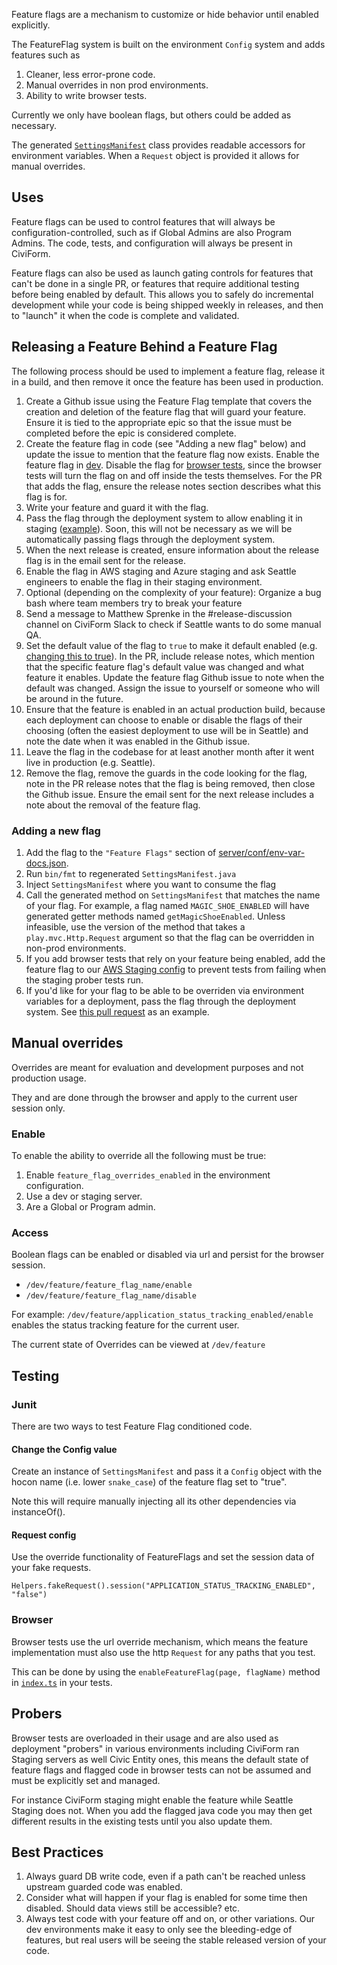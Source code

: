 Feature flags are a mechanism to customize or hide behavior until enabled
explicitly.

The FeatureFlag system is built on the environment `Config` system and adds
features such as

1.  Cleaner, less error-prone code.
1.  Manual overrides in non prod environments.
1.  Ability to write browser tests.

Currently we only have boolean flags, but others could be added as
necessary.

The generated
[`SettingsManifest`](https://sourcegraph.com/github.com/civiform/civiform/-/blob/server/app/services/settings/SettingsManifest.java)
class provides readable accessors for environment variables. When a `Request`
object is provided it allows for manual overrides.

## Uses

Feature flags can be used to control features that will always be configuration-controlled, such as if Global Admins are also Program Admins. The code, tests, and configuration will always be present in CiviForm.

Feature flags can also be used as launch gating controls for features that can't be done in a single PR, or features that require additional testing before being enabled by default.  This allows you to safely do incremental development while your code is being shipped weekly in releases, and then to "launch" it when the code is complete and validated.

## Releasing a Feature Behind a Feature Flag

The following process should be used to implement a feature flag, release it in a build, and then remove it once the feature has been used in production.

1. Create a Github issue using the Feature Flag template that covers the creation and deletion of the feature flag that will guard your feature. Ensure it is tied to the appropriate epic so that the issue must be completed before the epic is considered complete.
2. Create the feature flag in code (see "Adding a new flag" below) and update the issue to mention that the feature flag now exists. Enable the feature flag in [dev](https://github.com/civiform/civiform/blob/main/server/conf/application.dev.conf). Disable the flag for [browser tests](https://github.com/civiform/civiform/blob/main/server/conf/application.dev-browser-tests.conf), since the browser tests will turn the flag on and off inside the tests themselves.  For the PR that adds the flag, ensure the release notes section describes what this flag is for.
3. Write your feature and guard it with the flag.
4. Pass the flag through the deployment system to allow enabling it in staging ([example](https://github.com/civiform/cloud-deploy-infra/commit/9d17356ff1fa1f3a16c97608cc00cbd4c7c11ffe)). Soon, this will not be necessary as we will be automatically passing flags through the deployment system.
5. When the next release is created, ensure information about the release flag is in the email sent for the release.
6. Enable the flag in AWS staging and Azure staging and ask Seattle engineers to enable the flag in their staging environment.
7. Optional (depending on the complexity of your feature): Organize a bug bash where team members try to break your feature
8. Send a message to Matthew Sprenke in the #release-discussion channel on CiviForm Slack to check if Seattle wants to do some manual QA.
9. Set the default value of the flag to `true` to make it default enabled (e.g. [changing this to true](https://sourcegraph.com/github.com/civiform/civiform/-/blob/server/conf/helper/feature-flags.conf?L27)). In the PR, include release notes, which mention that the specific feature flag's default value was changed and what feature it enables. Update the feature flag Github issue to note when the default was changed. Assign the issue to yourself or someone who will be around in the future.
10. Ensure that the feature is enabled in an actual production build, because each deployment can choose to enable or disable the flags of their choosing (often the easiest deployment to use will be in Seattle) and note the date when it was enabled in the Github issue.
11. Leave the flag in the codebase for at least another month after it went live in production (e.g. Seattle).
12. Remove the flag, remove the guards in the code looking for the flag, note in the PR release notes that the flag is being removed, then close the Github issue. Ensure the email sent for the next release includes a note about the removal of the feature flag.


### Adding a new flag

1.  Add the flag to the `"Feature Flags"` section of [server/conf/env-var-docs.json](https://sourcegraph.com/github.com/civiform/civiform/-/blob/server/conf/env-var-docs.json). 
1.  Run `bin/fmt` to regenerated `SettingsManifest.java`
1.  Inject `SettingsManifest` where you want to consume the flag
1.  Call the generated method on `SettingsManifest` that matches the name of your flag. For example, a flag named `MAGIC_SHOE_ENABLED` will have generated getter methods named `getMagicShoeEnabled`. Unless infeasible, use the version of the method that takes a `play.mvc.Http.Request` argument so that the flag can be overridden in non-prod environments.
1.  If you add browser tests that rely on your feature being enabled, add the feature flag to our [AWS Staging config](https://github.com/civiform/civiform-staging-deploy/blob/150009d20aad95d607db67413a9589d42d7f8dfc/aws_staging_civiform_config.sh#L215) to prevent tests from failing when the staging prober tests run.
1.  If you'd like for your flag to be able to be overriden via environment variables for a deployment, pass the flag through the deployment system. See [this pull request](https://github.com/civiform/cloud-deploy-infra/pull/145) as an example.

## Manual overrides

Overrides are meant for evaluation and development purposes and not production usage.

They and are done through the browser and apply to the current user session only.

### Enable


To enable the ability to override all the following must be true:

1.  Enable `feature_flag_overrides_enabled` in the environment configuration.
2.  Use a dev or staging server.
3.  Are a Global or Program admin.

### Access

Boolean flags can be enabled or disabled via url and persist for the browser
session.

*   `/dev/feature/feature_flag_name/enable`
*   `/dev/feature/feature_flag_name/disable`

For example: `/dev/feature/application_status_tracking_enabled/enable` enables
the status tracking feature for the current user.

The current state of Overrides can be viewed at `/dev/feature`

## Testing

### Junit

There are two ways to test Feature Flag conditioned code.

#### Change the Config value

Create an instance of `SettingsManifest` and pass it a `Config` object with
the hocon name (i.e. lower `snake_case`) of the feature flag set to "true".

Note this will require manually injecting all its other dependencies via
instanceOf().

#### Request config

Use the override functionality of FeatureFlags and set the session data of your
fake requests.

`Helpers.fakeRequest().session("APPLICATION_STATUS_TRACKING_ENABLED", "false")`

### Browser

Browser tests use the url override mechanism, which means the feature
implementation must also use the http `Request` for any paths that you test.

This can be done by using the `enableFeatureFlag(page, flagName)` method in
[`index.ts`](https://sourcegraph.com/github.com/civiform/civiform/-/blob/browser-test/src/support/index.ts?L396:20&subtree=true)
in your tests.

## Probers

Browser tests are overloaded in their usage and are also used as deployment
"probers" in various environments including CiviForm ran Staging servers as well
Civic Entity ones, this means the default state of feature flags and flagged
code in browser tests can not be assumed and must be explicitly set and managed.

For instance CiviForm staging might enable the feature while Seattle Staging
does not. When you add the flagged java code you may then get different results
in the existing tests until you also update them.

## Best Practices

1. Always guard DB write code, even if a path can't be reached unless upstream guarded code was enabled. 
2. Consider what will happen if your flag is enabled for some time then disabled. Should data views still be accessible? etc.
3. Always test code with your feature off and on, or other variations.  Our dev environments make it easy to only see the bleeding-edge of features, but real users will be seeing the stable released version of your code.


